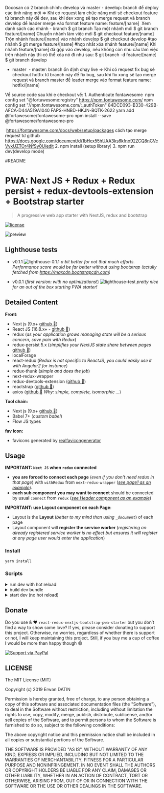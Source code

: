 Docosan có 2 branch chính: develop và master - develop: branch để deploy các tính năng mới => Khi có request làm chức năng mới sẽ checkout feature từ branch này để dev, sau khi dev xong sẽ tạo merge request và branch develop để leader merge vào format feature name: feature/[name]
 Xem danh sách các nhánh - branch
$ git branch
Tạo một nhánh mới
$ git branch feature/[name]
Chuyển nhánh làm việc mới
$ git checkout feature/[name]
Trộn nhánh feature/[name] vào nhánh develop
$ git checkout develop #tạo nhánh
$ git merge feature/[name] #hợp nhất
xóa nhánh feature/[name]
Khi nhánh feature/[name] đã gộp vào develop, nếu không còn nhu cầu làm việc trên nhánh này thì có thể xóa nó đi như sau:
$ git branch -d feature/[name]
$ git branch
  develop
* master
 - master: branch ổn định chạy live => Khi có request fix bug sẽ checkout hotfix từ branch này để fix bug, sau khi fix xong sẽ tạo merge request và branch master để leader merge vào format feature name: hotfix/[name]


Về source code sau khi e checkout về: 1. Authenticate fontawesome 
npm config set "@fortawesome:registry" https://npm.fontawesome.com/
npm config set "//npm.fontawesome.com/:_authToken" 84DCD093-B330-429B-AFCA-D44A519A1040
FAPS-HNBD-HKJN-BQTK-2622
yarn add @fortawesome/fontawesome-pro
npm install --save @fortawesome/fontawesome-pro

 https://fontawesome.com/docs/web/setup/packages
cách tạo merge request từ github
https://docs.google.com/document/d/1bHex55hUAA3ks6kfno92ZCQ8nCVcVvkUZTOr4NfSy0U/edit
2. npm install (setup library) 3. npm run dev(develop mode)







#README


# PWA: Next JS + Redux + Redux persist + redux-devtools-extension + Bootstrap starter

> A progressive web app starter with NextJS, redux and bootstrap

[![license](https://img.shields.io/github/license/mashape/apistatus.svg)](https://github.com/MacKentoch/react-redux-nextjs-bootstrap-pwa-starter)

![preview](./preview.png)

## Lighthouse tests

- v0.1.1
  ![lighthouse-0.1.1](./lighthouse-0.1.1.png)
  _a bit better for not that much efforts. Performance score would be far better without using bootstrap (actully fetched from https://maxcdn.bootstrapcdn.com)_

- v0.0.1 (_first version: with no optimizations!_)
  ![lighthouse-test](./lighthouse-test.png)
  _pretty nice for an out of the box starting PWA starter!_

## Detailed Content

**Front:**

- Next js (9.x+ [github :link:](https://github.com/zeit/next.js))
- React JS (16.8.x+ - [github :link:](https://github.com/facebook/react))
- redux (_as your application grows managing state will be a serious concern, save pain with Redux_)
- redux-persist 5.x (_simplifies your NextJS state share between pages_ [github :link:](https://github.com/rt2zz/redux-persist))
- localForage
- react-redux (_Redux is not specific to ReactJS, you could easily use it with Angular2 for instance_)
- redux-thunk (_simple and does the job_)
- next-redux-wrapper
- redux-devtools-extension ([github :link:](https://github.com/zalmoxisus/redux-devtools-extension#redux-devtools-extension))
- reactstrap ([github :link:](https://github.com/reactstrap/reactstrap))
- axios ([github :link:](https://github.com/mzabriskie/axios) _Why: simple, complete, isomorphic ..._)

**Tool chain:**

- Next js (9.x+ [github :link:](https://github.com/zeit/next.js))
- Babel 7+ (*custom babel*)
- Flow JS types

**fav icon:**

- favicons generated by [realfavicongenerator](https://realfavicongenerator.net/)

## Usage

**IMPORTANT: `Next JS` when `redux` connected**

- **you are forced to connect each page** (_even if you don't need redux in that page_) with `withRedux` from `next-redux-wrapper` (_[see page1 as an example](https://github.com/MacKentoch/react-redux-nextjs-bootstrap-starter/blob/master/pages/page1.js)_).
- **each sub component you may want to connect** should be connected by usual `connect` from `redux` (_[see Header component as an example](https://github.com/MacKentoch/react-redux-nextjs-bootstrap-starter/blob/master/components/header/Header.js)_)

**IMPORTANT: use Layout component on each Page:**

- Layout is the **Layout** (_better to my mind than using `_document`_) of each page
- Layout component will **register the service worker** (_registering an already registered service worker is no effect but ensures it will register at any page user would enter the application_)

### Install

```bash
yarn install
```

### Scripts

<details>
  <summary>run dev with hot reload</summary>

Clone this repository, then install dependencies:

```bash
yarn run start
```

</details>

<details>
  <summary>build dev bundle</summary>

```bash
yarn run build
```

</details>

<details>
  <summary>start dev (no hot reload)</summary>

_NOTE: ensure you built first before starting_

```bash
yarn run start
```

</details>

## Donate

Do you use & ❤️ `react-redux-nextjs-bootstrap-pwa-starter` but you don’t find a way to show some love?
If yes, please consider donating to support this project. Otherwise, no worries, regardless of whether there is support or not, I will keep maintaining this project. Still, if you buy me a cup of coffee I would be more than happy though 😄

[![Support via PayPal](./assets/Paypal-button.png)](https://www.paypal.me/ErwanDatin/)

## LICENSE

The MIT License (MIT)

Copyright (c) 2019 Erwan DATIN

Permission is hereby granted, free of charge, to any person obtaining a copy of this software and associated documentation files (the "Software"), to deal in the Software without restriction, including without limitation the rights to use, copy, modify, merge, publish, distribute, sublicense, and/or sell copies of the Software, and to permit persons to whom the Software is furnished to do so, subject to the following conditions:

The above copyright notice and this permission notice shall be included in all copies or substantial portions of the Software.

THE SOFTWARE IS PROVIDED "AS IS", WITHOUT WARRANTY OF ANY KIND, EXPRESS OR IMPLIED, INCLUDING BUT NOT LIMITED TO THE WARRANTIES OF MERCHANTABILITY, FITNESS FOR A PARTICULAR PURPOSE AND NONINFRINGEMENT. IN NO EVENT SHALL THE AUTHORS OR COPYRIGHT HOLDERS BE LIABLE FOR ANY CLAIM, DAMAGES OR OTHER LIABILITY, WHETHER IN AN ACTION OF CONTRACT, TORT OR OTHERWISE, ARISING FROM, OUT OF OR IN CONNECTION WITH THE SOFTWARE OR THE USE OR OTHER DEALINGS IN THE SOFTWARE.
